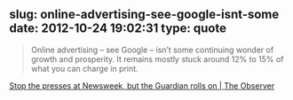 slug: online-advertising-see-google-isnt-some
date: 2012-10-24 19:02:31
type: quote
---

> Online advertising – see Google – isn’t some continuing wonder of growth and prosperity. It remains mostly stuck around 12% to 15% of what you can charge in print.

[Stop the presses at Newsweek, but the Guardian rolls on | The Observer](http://www.guardian.co.uk/media/2012/oct/21/stop-press-at-newsweek-guardian-rolls-on)
